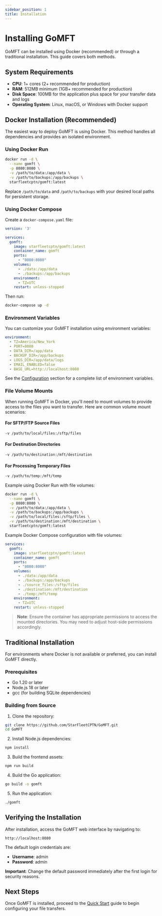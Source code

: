```yaml
---
sidebar_position: 1
title: Installation
---
```


# Installing GoMFT

GoMFT can be installed using Docker (recommended) or through a traditional installation. This guide covers both methods.

## System Requirements

- **CPU**: 1+ cores (2+ recommended for production)
- **RAM**: 512MB minimum (1GB+ recommended for production)
- **Disk Space**: 100MB for the application plus space for your transfer data and logs
- **Operating System**: Linux, macOS, or Windows with Docker support

## Docker Installation (Recommended)

The easiest way to deploy GoMFT is using Docker. This method handles all dependencies and provides an isolated environment.

### Using Docker Run

```bash
docker run -d \
  --name gomft \
  -p 8080:8080 \
  -v /path/to/data:/app/data \
  -v /path/to/backups:/app/backups \
  starfleetcptn/gomft:latest
```

Replace `/path/to/data` and `/path/to/backups` with your desired local paths for persistent storage.

### Using Docker Compose

Create a `docker-compose.yaml` file:

```yaml
version: '3'

services:
  gomft:
    image: starfleetcptn/gomft:latest
    container_name: gomft
    ports:
      - "8080:8080"
    volumes:
      - ./data:/app/data
      - ./backups:/app/backups
    environment:
      - TZ=UTC
    restart: unless-stopped
```

Then run:

```bash
docker-compose up -d
```

### Environment Variables

You can customize your GoMFT installation using environment variables:

```yaml
environment:
  - TZ=America/New_York
  - PORT=8080
  - DATA_DIR=/app/data
  - BACKUP_DIR=/app/backups
  - LOGS_DIR=/app/data/logs
  - EMAIL_ENABLED=false
  - BASE_URL=http://localhost:8080
```

See the [Configuration](/docs/getting-started/configuration) section for a complete list of environment variables.

### File Volume Mounts

When running GoMFT in Docker, you'll need to mount volumes to provide access to the files you want to transfer. Here are common volume mount scenarios:

#### For SFTP/FTP Source Files
```bash
-v /path/to/local/files:/sftp/files
```

#### For Destination Directories
```bash
-v /path/to/destination:/mft/destination
```

#### For Processing Temporary Files
```bash
-v /path/to/temp:/mft/temp
```

Example using Docker Run with file volumes:
```bash
docker run -d \
  --name gomft \
  -p 8080:8080 \
  -v /path/to/data:/app/data \
  -v /path/to/backups:/app/backups \
  -v /path/to/local/files:/sftp/files \
  -v /path/to/destination:/mft/destination \
  starfleetcptn/gomft:latest
```

Example Docker Compose configuration with file volumes:
```yaml
services:
  gomft:
    image: starfleetcptn/gomft:latest
    container_name: gomft
    ports:
      - "8080:8080"
    volumes:
      - ./data:/app/data
      - ./backups:/app/backups
      - ./source_files:/sftp/files
      - ./destination:/mft/destination
      - ./temp:/mft/temp
    environment:
      - TZ=UTC
    restart: unless-stopped
```

> **Note**: Ensure the container has appropriate permissions to access the mounted directories. You may need to adjust host-side permissions accordingly.

## Traditional Installation

For environments where Docker is not available or preferred, you can install GoMFT directly.

### Prerequisites

- Go 1.20 or later
- Node.js 18 or later
- gcc (for building SQLite dependencies)

### Building from Source

1. Clone the repository:

```bash
git clone https://github.com/StarFleetCPTN/GoMFT.git
cd GoMFT
```

2. Install Node.js dependencies:

```bash
npm install
```

3. Build the frontend assets:

```bash
npm run build
```

4. Build the Go application:

```bash
go build -o gomft
```

5. Run the application:

```bash
./gomft
```

## Verifying the Installation

After installation, access the GoMFT web interface by navigating to:

```
http://localhost:8080
```

The default login credentials are:

- **Username**: admin
- **Password**: admin

**Important**: Change the default password immediately after the first login for security reasons.

## Next Steps

Once GoMFT is installed, proceed to the [Quick Start](/docs/getting-started/quick-start) guide to begin configuring your file transfers. 